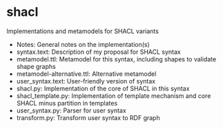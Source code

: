 # shacl
Implementations and metamodels for SHACL variants

* Notes:		General notes on the implementation(s)
* syntax.text:	Description of my proposal for SHACL syntax
* metamodel.ttl:	Metamodel for this syntax, including shapes to validate shape graphs
* metamodel-alternative.ttl:	Alternative metamodel
* user_syntax.text:	User-friendly version of syntax
* shacl.py:	Implementation of the core of SHACL in this syntax
* shacl_template.py:	Implementation of template mechanism and core SHACL minus partition in templates
* user_syntax.py:	Parser for user syntax
* transform.py:		Transform user syntax to RDF graph
